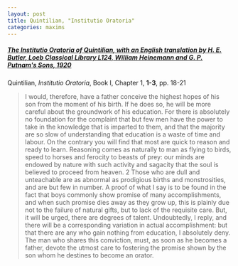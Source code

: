 ```yaml
---
layout: post
title: Quintilian, "Institutio Oratoria"
categories: maxims
---
```


##### [*The Institutio Oratoria of Quintilian*, with an English translation by H. E. Butler, Loeb Classical Library L124, William Heinemann and G. P. Putnam's Sons, 1920](https://penelope.uchicago.edu/Thayer/E/Roman/Texts/Quintilian/Institutio_Oratoria/home.html)

Quintilian, *Institutio Oratoria*, Book I, Chapter 1, **1-3**, pp. 18-21

> I would, therefore, have a father conceive the highest hopes of his son from the moment of his birth. If he does so, he will be more careful about the groundwork of his education. For there is absolutely no foundation for the complaint that but few men have the power to take in the knowledge that is imparted to them, and that the majority are so slow of understanding that education is a waste of time and labour. On the contrary you will find that most are quick to reason and ready to learn. Reasoning comes as naturally to man as flying to birds, speed to horses and ferocity to beasts of prey: our minds are endowed by nature with such activity and sagacity that the soul is believed to proceed from heaven. 2 Those who are dull and unteachable are as abnormal as prodigious births and monstrosities, and are but few in number. A proof of what I say is to be found in the fact that boys commonly show promise of many accomplishments, and when such promise dies away as they grow up, this is plainly due not to the failure of natural gifts, but to lack of the requisite care. But, it will be urged, there are degrees of talent. Undoubtedly, I reply, and there will be a corresponding variation in actual accomplishment: but that there are any who gain nothing from education, I absolutely deny. The man who shares this conviction, must, as soon as he becomes a father, devote the utmost care to fostering the promise shown by the son whom he destines to become an orator.
